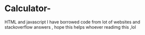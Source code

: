 # Calculator-
HTML and javascript 
I have borrowed code from lot of websites and stackoverflow answers , hope this helps whoever readimg this ,lol
